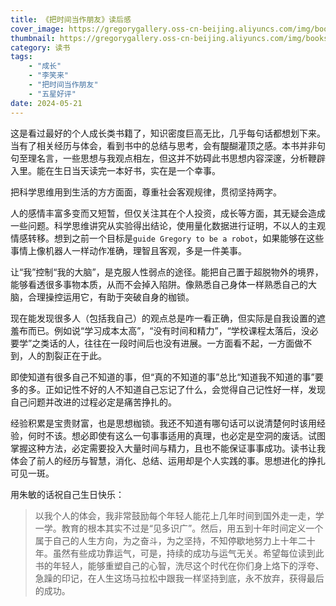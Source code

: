 ```yaml
---
title: 《把时间当作朋友》读后感
cover_image: https://gregorygallery.oss-cn-beijing.aliyuncs.com/img/books.jpeg
thumbnail: https://gregorygallery.oss-cn-beijing.aliyuncs.com/img/books.jpeg
category: 读书
tags: 
    - "成长"
    - "李笑来"
    - "把时间当作朋友"
    - "五星好评"
date: 2024-05-21
---
```


这是看过最好的个人成长类书籍了，知识密度巨高无比，几乎每句话都想划下来。当有了相关经历与体会，看到书中的总结与思考，会有醍醐灌顶之感。本书并非句句至理名言，一些思想与我观点相左，但这并不妨碍此书思想内容深邃，分析鞭辟入里。能在生日当天读完一本好书，实在是一个幸事。

把科学思维用到生活的方方面面，尊重社会客观规律，贯彻坚持两字。

人的感情丰富多变而又短暂，但仅关注其在个人投资，成长等方面，其无疑会造成一些问题。科学思维讲究从实验得出结论，使用量化数据进行证明，不以人的主观情感转移。想到之前一个目标是`guide Gregory to be a robot`，如果能够在这些事情上像机器人一样动作准确，理智且客观，多是一件美事。

让“我”控制“我的大脑”，是克服人性弱点的途径。能把自己置于超脱物外的境界，能够看透很多事物本质，从而不会掉入陷阱。像熟悉自己身体一样熟悉自己的大脑，合理操控运用它，有助于突破自身的枷锁。

现在能发现很多人（包括我自己）的观点总是咋一看正确，但实际是自我设置的遮羞布而已。例如说“学习成本太高”，“没有时间和精力”，“学校课程太落后，没必要学”之类话的人，往往在一段时间后也没有进展。一方面看不起，一方面做不到，人的割裂正在于此。

即使知道有很多自己不知道的事，但“真的不知道的事”总比“知道我不知道的事”要多的多。正如记性不好的人不知道自己忘记了什么，会觉得自己记性好一样，发现自己问题并改进的过程必定是痛苦挣扎的。

经验积累是宝贵财富，也是思想枷锁。我还不知道有哪句话可以说清楚何时该用经验，何时不该。想必即使有这么一句事事适用的真理，也必定是空洞的废话。试图掌握这种方法，必定需要投入大量时间与精力，且也不能保证事事成功。读书让我体会了前人的经历与智慧，消化、总结、运用却是个人实践的事。思想进化的挣扎可见一斑。

用朱敏的话祝自己生日快乐：
>以我个人的体会，我非常鼓励每个年轻人能花上几年时间到国外走一走，学一学。教育的根本其实不过是“见多识广”。然后，用五到十年时间定义一个属于自己的人生方向，为之奋斗，为之坚持，不知停歇地努力上十年二十年。虽然有些成功靠运气，可是，持续的成功与运气无关。希望每位读到此书的年轻人，能够重塑自己的心智，洗尽这个时代在你们身上烙下的浮夸、急躁的印记，在人生这场马拉松中跟我一样坚持到底，永不放弃，获得最后的成功。